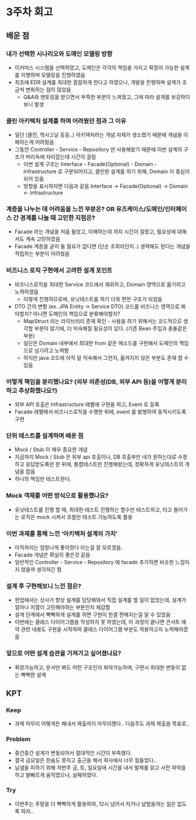 # 3주차 회고

## 배운 점
### 내가 선택한 시나리오와 도메인 모델링 방향
- 이커머스 시스템을 선택하였고, 도메인은 각각의 책임을 가지고 확장이 가능한 설계를 지향하며 모델링을 진행하였음
- 최초에 EDR 설계를 최대한 깔끔하게 한다고 하였으나, 개발을 진행하며 설계가 조금씩 변화하는 점이 많았음
  - Q&A와 멘토링을 받으면서 부족한 부분이 느껴졌고, 그에 따라 설계를 보강하다보니 발생

### 클린 아키텍처 설계를 하며 어려웠던 점과 그 이유
- 일단 (클린, 헥사고날 등등..) 아키덱처라는 개념 자체가 생소했기 때문에 개념을 이해하는게 어려웠음
- 그동안 Controller - Service - Repository 만 사용해왔기 때문에 이번 설계의 구조가 머리속에 자리잡는데 시간이 걸림
  - 이번 설계 구조는 Interface - Facade(Optional) - Domain - Infrastructure 로 구분되어지고, 클린한 설계를 하기 위해, Domain 이 중심이 되어 있음 
  - 방향을 표시하자면 다음과 같음 Interface -> Facade(Optional) -> Domain <- Infrastructure
    
### 계층을 나누는 데 어려움을 느낀 부분은? OR 유즈케이스/도메인/인터페이스 간 경계를 나눌 때 고민한 지점은?
- Facade 라는 개념을 처음 들었고, 이해하는데 까지 시간이 걸렸고, 필요성에 대해서도 계속 고민하였음
- Facade 계층을 굳이 둘 필요가 없다면 (단순 조회라던지..) 생략해도 된다는 개념을 적립하는 부분이 어려웠음 


### 비즈니스 로직 구현에서 고려한 설계 포인트
- 비즈니스로직을 최대한 Service 코드에서 제외하고, Domain 영역으로 옮기려고 노력하였음
  - 이렇게 진행하므로써, 유닛테스트를 하기 더욱 편한 구조가 되었음
- DTO 간의 변형 (ex. JPA Entity -> Service DTO) 코드를 비즈니스 영역으로 봐야할지? 아니면 도매인의 책임으로 분류해야할지?
  - MapStruct 라는 라이브러리 존재 확인 - 사용을 하기 위해서는 코드적으로 생각할 부분이 많기에, 더 익숙해질 필요성이 있다. (기존 Bean 주입과 충돌같은 부분)
  - 일단은 Domain 내부에서 최대한 from 같은 메소드를 구현해서 도메인의 책임으로 넘기려고 노력함
  - 하지만 java 코드에 아직 덜 익숙해서 그런지, 옮겨지지 않은 부분도 존재 할 수 있음

### 어떻게 책임을 분리했나요? (외부 의존성(DB, 외부 API 등)을 어떻게 분리하고 추상화했나요?)
- 외부 API 호출은 Infrastructure 레벨에 구현을 하고, Event 로 등록
- Facade 레벨에서 비즈니스로직을 수행한 뒤에, event 를 발행하여 동작시키도록 구현

### 단위 테스트를 설계하며 배운 점
- Mock / Stub 이 매우 중요한 개념
- 지금까지 Mock / Stub 은 외부 api 호출이나, DB 호출부만 내가 원하는대로 수정하고 응답받도록만 한 뒤에, 통합테스트만 진행해왔는데, 정확하게 유닛테스트의 개념을 잡음
- 하나의 책임만 테스트한다.

### Mock 객체를 어떤 방식으로 활용했나요?
- 유닛테스트를 진행 할 때, 최대한 테스트 진행하는 함수만 테스트하고, 타고 들어가는 로직은 mock 시켜서 흐름만 테스트 가능하도록 활용

### 이번 과제를 통해 느낀 ‘아키텍처 설계의 가치’
- 아직까지는 엄청나게 좋아졌다 라는걸 잘 모르겠음. 
- Facade 개념은 확실히 좋은것 같음
- 일반적인 Controller - Service - Repository 에 facade 추가하면 비슷한 느낌이지 않을까 생각하긴 함


### 설계 후 구현해보니 느낀 점은?
- 현업에서는 상사가 항상 설계를 담당해와서 직접 설계를 할 일이 없었는데, 설계가 얼마나 치열이 고민해야하는 부분인지 체감함
- 설계 단계에서 빡빡하게 설계를 하면 구현이 한결 편해지는걸 알 수 있었음
- 이번에는 클래스 다이어그램을 작성하지 못 하였는데, 이 과정이 끝나면 콘서트 예약 관련 내용도 구현을 시작하여 클래스 다이어그램 부분도 적용하고자 노력해야겠음

### 앞으로 어떤 설계 습관을 가져가고 싶어졌나요?
- 확장가능하고, 문서만 봐도 어떤 구조인지 파악가능하며, 구현시 최대한 변동이 없는 빡빡한 설계


## KPT
### Keep
- 과제 마무리 어떻게든 해내서 제출까지 마무리했다.. 다음주도 과제 제출을 목표로..

### Problem
- 중간중간 설계가 변동되어서 절대적인 시간이 부족했다.
- 결국 금요일은 한숨도 못자고 출근을 해서 회사에서 너무 힘들었다..
- 날샘을 피하기 위해 저번주 금, 토, 일요일에 시간을 내서 발제를 읽고 사전 파악을 하고 발빠르게 움직였으나, 실패하였다. 

### Try
- 이번주는 주말을 더 빡빡하게 활용하여, 12시 넘어서 자거나 날밤을까는 일은 없도록 하자..